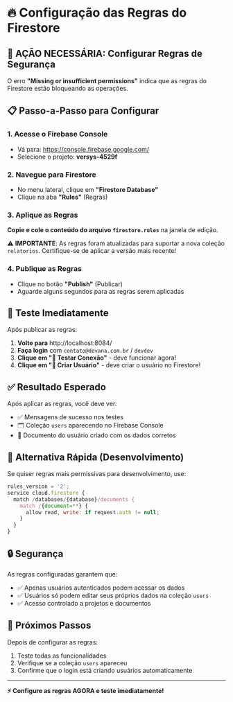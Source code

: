 # 🔥 Configuração das Regras do Firestore

## 🚨 AÇÃO NECESSÁRIA: Configurar Regras de Segurança

O erro **"Missing or insufficient permissions"** indica que as regras do Firestore estão bloqueando as operações.

## 📋 Passo-a-Passo para Configurar

### 1. **Acesse o Firebase Console**
- Vá para: https://console.firebase.google.com/
- Selecione o projeto: **versys-4529f**

### 2. **Navegue para Firestore**
- No menu lateral, clique em **"Firestore Database"**
- Clique na aba **"Rules"** (Regras)

### 3. **Aplique as Regras**
**Copie e cole o conteúdo do arquivo `firestore.rules`** na janela de edição.

⚠️ **IMPORTANTE**: As regras foram atualizadas para suportar a nova coleção `relatorios`. Certifique-se de aplicar a versão mais recente!

### 4. **Publique as Regras**
- Clique no botão **"Publish"** (Publicar)
- Aguarde alguns segundos para as regras serem aplicadas

## 🧪 **Teste Imediatamente**

Após publicar as regras:

1. **Volte para** http://localhost:8084/
2. **Faça login** com `contato@devana.com.br` / `devdev`
3. **Clique em "🔗 Testar Conexão"** - deve funcionar agora!
4. **Clique em "👤 Criar Usuário"** - deve criar o usuário no Firestore!

## ✅ **Resultado Esperado**

Após aplicar as regras, você deve ver:
- ✅ Mensagens de sucesso nos testes
- 🗂️ Coleção `users` aparecendo no Firebase Console
- 📄 Documento do usuário criado com os dados corretos

## 🔧 **Alternativa Rápida (Desenvolvimento)**

Se quiser regras mais permissivas para desenvolvimento, use:

```javascript
rules_version = '2';
service cloud.firestore {
  match /databases/{database}/documents {
    match /{document=**} {
      allow read, write: if request.auth != null;
    }
  }
}
```

## 🔒 **Segurança**

As regras configuradas garantem que:
- ✅ Apenas usuários autenticados podem acessar os dados
- ✅ Usuários só podem editar seus próprios dados na coleção `users`
- ✅ Acesso controlado a projetos e documentos

## 🚀 **Próximos Passos**

Depois de configurar as regras:
1. Teste todas as funcionalidades
2. Verifique se a coleção `users` apareceu
3. Confirme que o login está criando usuários automaticamente

---

**⚡ Configure as regras AGORA e teste imediatamente!** 